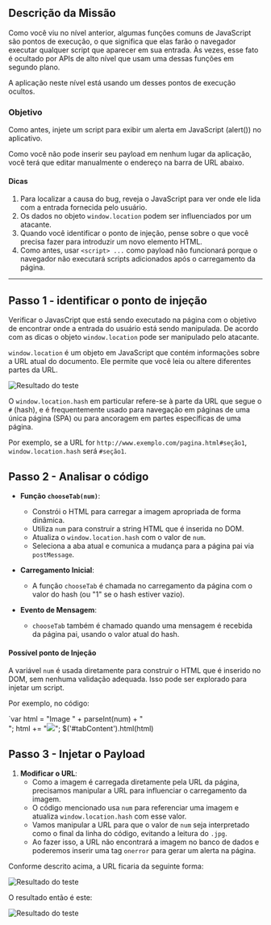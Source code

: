 ## Descrição da Missão

Como você viu no nível anterior, algumas funções comuns de JavaScript são pontos de execução, o que significa que elas farão o navegador executar qualquer script que aparecer em sua entrada. Às vezes, esse fato é ocultado por APIs de alto nível que usam uma dessas funções em segundo plano.

A aplicação neste nível está usando um desses pontos de execução ocultos.

### Objetivo

Como antes, injete um script para exibir um alerta em JavaScript (alert()) no aplicativo.

Como você não pode inserir seu payload em nenhum lugar da aplicação, você terá que editar manualmente o endereço na barra de URL abaixo.

#### Dicas

1. Para localizar a causa do bug, reveja o JavaScript para ver onde ele lida com a entrada fornecida pelo usuário. 
2. Os dados no objeto `window.location` podem ser influenciados por um atacante.
3. Quando você identificar o ponto de injeção, pense sobre o que você precisa fazer para introduzir um novo elemento HTML.
4. Como antes, usar `<script> ...` como payload não funcionará porque o navegador não executará scripts adicionados após o carregamento da página.

---

## Passo 1 - identificar o ponto de injeção

Verificar o JavasCript que está sendo executado na página com o objetivo de encontrar onde a entrada do usuário está sendo manipulada. De acordo com as dicas o objeto `window.location` pode ser manipulado pelo atacante.

`window.location` é um objeto em JavaScript que contém informações sobre a URL atual do documento. Ele permite que você leia ou altere diferentes partes da URL.

![Resultado do teste](desafio3-img1.png)

O `window.location.hash` em particular refere-se à parte da URL que segue o `#` (hash), e é frequentemente usado para navegação em páginas de uma única página (SPA) ou para ancoragem em partes específicas de uma página.

Por exemplo, se a URL for `http://www.exemplo.com/pagina.html#seção1`, `window.location.hash` será `#seção1`.

## Passo 2 - Analisar o código

- **Função `chooseTab(num)`**:
    
    - Constrói o HTML para carregar a imagem apropriada de forma dinâmica.
    - Utiliza `num` para construir a string HTML que é inserida no DOM.
    - Atualiza o `window.location.hash` com o valor de `num`.
    - Seleciona a aba atual e comunica a mudança para a página pai via `postMessage`.

- **Carregamento Inicial**:
    - A função `chooseTab` é chamada no carregamento da página com o valor do hash (ou "1" se o hash estiver vazio).

- **Evento de Mensagem**:
    - `chooseTab` também é chamado quando uma mensagem é recebida da página pai, usando o valor atual do hash.

#### Possível ponto de Injeção

A variável `num` é usada diretamente para construir o HTML que é inserido no DOM, sem nenhuma validação adequada. Isso pode ser explorado para injetar um script.

Por exemplo, no código:

`var html = "Image " + parseInt(num) + "<br>"; html += "<img src='/static/level3/cloud" + num + ".jpg' />"; $('#tabContent').html(html)

## Passo 3 - Injetar o Payload

1. **Modificar o URL**:
    -  Como a imagem é carregada diretamente pela URL da página, precisamos manipular a URL para influenciar o carregamento da imagem.
	- O código mencionado usa `num` para referenciar uma imagem e atualiza `window.location.hash` com esse valor.
	- Vamos manipular a URL para que o valor de `num` seja interpretado como o final da linha do código, evitando a leitura do `.jpg`.
	- Ao fazer isso, a URL não encontrará a imagem no banco de dados e poderemos inserir uma tag `onerror` para gerar um alerta na página.

Conforme descrito acima, a URL ficaria da seguinte forma:

![Resultado do teste](desafio3-img3.png)

O resultado então é este:

![Resultado do teste](desafio3-img4.png)